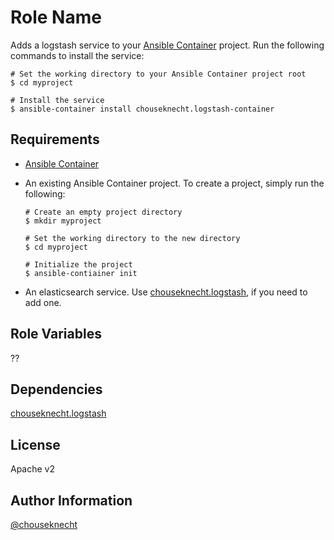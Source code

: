 # Role Name

Adds a logstash service to your [Ansible Container](https://github.com/ansible/ansible-container) project. Run the following commands
to install the service:

```
# Set the working directory to your Ansible Container project root
$ cd myproject

# Install the service
$ ansible-container install chouseknecht.logstash-container
```

## Requirements

- [Ansible Container](https://github.com/ansible/ansible-container)
- An existing Ansible Container project. To create a project, simply run the following:
    ```
    # Create an empty project directory
    $ mkdir myproject

    # Set the working directory to the new directory
    $ cd myproject

    # Initialize the project
    $ ansible-contiainer init
    ```

- An elasticsearch service. Use [chouseknecht.logstash](https://galaxy.ansible.com/chouseknecht/elasticsearch-container), if you need to add one.

## Role Variables

??

## Dependencies

[chouseknecht.logstash](https://galaxy.ansible.com/chouseknecht/logstash)

## License

Apache v2

## Author Information

[@chouseknecht](https://github.com/chouseknecht)
